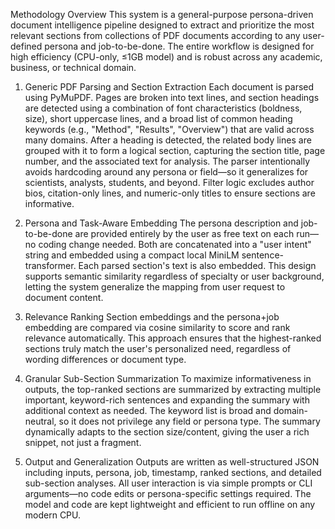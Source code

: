Methodology Overview
This system is a general-purpose persona-driven document intelligence pipeline designed to extract and prioritize the most relevant sections from collections of PDF documents according to any user-defined persona and job-to-be-done. The entire workflow is designed for high efficiency (CPU-only, ≤1GB model) and is robust across any academic, business, or technical domain.

1. Generic PDF Parsing and Section Extraction
Each document is parsed using PyMuPDF. Pages are broken into text lines, and section headings are detected using a combination of font characteristics (boldness, size), short uppercase lines, and a broad list of common heading keywords (e.g., "Method", "Results", "Overview") that are valid across many domains. After a heading is detected, the related body lines are grouped with it to form a logical section, capturing the section title, page number, and the associated text for analysis. The parser intentionally avoids hardcoding around any persona or field—so it generalizes for scientists, analysts, students, and beyond. Filter logic excludes author bios, citation-only lines, and numeric-only titles to ensure sections are informative.

2. Persona and Task-Aware Embedding
The persona description and job-to-be-done are provided entirely by the user as free text on each run—no coding change needed. Both are concatenated into a "user intent" string and embedded using a compact local MiniLM sentence-transformer. Each parsed section's text is also embedded. This design supports semantic similarity regardless of specialty or user background, letting the system generalize the mapping from user request to document content.

3. Relevance Ranking
Section embeddings and the persona+job embedding are compared via cosine similarity to score and rank relevance automatically. This approach ensures that the highest-ranked sections truly match the user's personalized need, regardless of wording differences or document type.

4. Granular Sub-Section Summarization
To maximize informativeness in outputs, the top-ranked sections are summarized by extracting multiple important, keyword-rich sentences and expanding the summary with additional context as needed. The keyword list is broad and domain-neutral, so it does not privilege any field or persona type. The summary dynamically adapts to the section size/content, giving the user a rich snippet, not just a fragment.

5. Output and Generalization
Outputs are written as well-structured JSON including inputs, persona, job, timestamp, ranked sections, and detailed sub-section analyses. All user interaction is via simple prompts or CLI arguments—no code edits or persona-specific settings required. The model and code are kept lightweight and efficient to run offline on any modern CPU.
